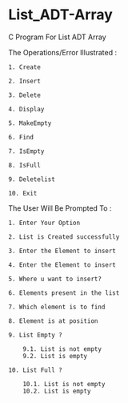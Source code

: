 # List_ADT-Array
C Program For List ADT Array

The Operations/Error Illustrated :

    1. Create

    2. Insert

    3. Delete

    4. Display

    5. MakeEmpty

    6. Find

    7. IsEmpty

    8. IsFull

    9. Deletelist

    10. Exit

The User Will Be Prompted To :

    1. Enter Your Option

    2. List is Created successfully

    3. Enter the Element to insert

    4. Enter the Element to insert

    5. Where u want to insert?

    6. Elements present in the list

    7. Which element is to find

    8. Element is at position

    9. List Empty ?

        9.1. List is not empty
        9.2. List is empty

    10. List Full ?

        10.1. List is not empty
        10.2. List is empty
